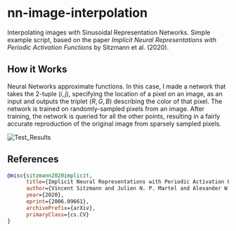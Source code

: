 # nn-image-interpolation
Interpolating images with Sinusoidal Representation Networks. Simple example script, based on the paper _Implicit Neural Representations with Periodic Activation Functions_ by Sitzmann et al. (2020).

## How it Works
Neural Networks approximate functions. In this case, I made a network that takes the 2-tuple $(i,j)$, specifying the location of a pixel on an image, as an input and outputs the triplet $(R,G,B)$ describing the color of that pixel. The network is trained on randomly-sampled pixels from an image. After training, the network is queried for all the other points, resulting in a fairly accurate reproduction of the original image from sparsely sampled pixels.

![Test_Results](https://github.com/Gunnar703/nn-image-interpolation/assets/109893121/72a2df79-47bb-4977-bb68-9fb7f70454f6)

## References
```bibtex
@misc{sitzmann2020implicit,
      title={Implicit Neural Representations with Periodic Activation Functions}, 
      author={Vincent Sitzmann and Julien N. P. Martel and Alexander W. Bergman and David B. Lindell and Gordon Wetzstein},
      year={2020},
      eprint={2006.09661},
      archivePrefix={arXiv},
      primaryClass={cs.CV}
}
```
